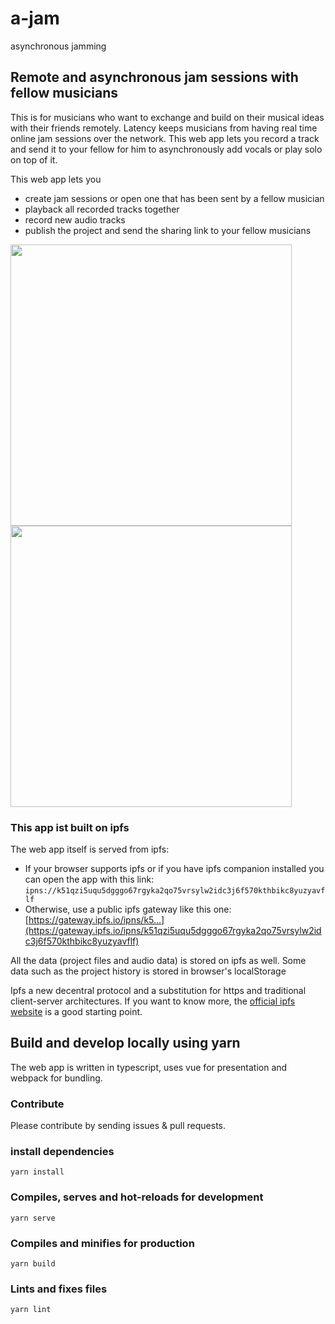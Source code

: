 # a-jam

asynchronous jamming

## Remote and asynchronous jam sessions with fellow musicians

This is for musicians who want to exchange and build on their musical ideas with their friends remotely. 
Latency keeps musicians from having real time online jam sessions over the network. This web app lets you record a track and send it to your fellow for him to asynchronously add vocals or play solo on top of it. 

This web app lets you 
- create jam sessions or open one that has been sent by a fellow musician
- playback all recorded tracks together 
- record new audio tracks 
- publish the project and send the sharing link to your fellow musicians

<img src="https://github.com/felixniemeyer/jam/raw/screenshots/home.png" height="450">  <img src="https://github.com/felixniemeyer/jam/raw/screenshots/session.png" height="450">

### This app ist built on ipfs
The web app itself is served from ipfs:

- If your browser supports ipfs or if you have ipfs companion installed you can open the app with this link:  `ipns://k51qzi5uqu5dgggo67rgyka2qo75vrsylw2idc3j6f570kthbikc8yuzyavflf`
- Otherwise, use a public ipfs gateway like this one: [https://gateway.ipfs.io/ipns/k5...](https://gateway.ipfs.io/ipns/k51qzi5uqu5dgggo67rgyka2qo75vrsylw2idc3j6f570kthbikc8yuzyavflf)

All the data (project files and audio data) is stored on ipfs as well.
Some data such as the project history is stored in browser's localStorage  

Ipfs a new decentral protocol and a substitution for https and traditional client-server architectures. If you want to know more, the [official ipfs website](https://ipfs.io) is a good starting point. 

## Build and develop locally using yarn
The web app is written in typescript, uses vue for presentation and webpack for bundling. 

### Contribute
Please contribute by sending issues & pull requests. 

### install dependencies
```
yarn install
```

### Compiles, serves and hot-reloads for development
```
yarn serve
```

### Compiles and minifies for production
```
yarn build
```

### Lints and fixes files
```
yarn lint
```
